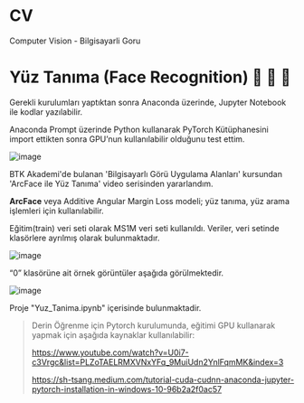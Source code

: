 # CV
Computer Vision - Bilgisayarli Goru
# Yüz Tanıma (Face Recognition) :girl: :boy: :child:

Gerekli kurulumları yaptıktan sonra Anaconda üzerinde, Jupyter Notebook ile kodlar yazılabilir. 

Anaconda Prompt üzerinde Python kullanarak PyTorch Kütüphanesini import ettikten sonra GPU’nun kullanılabilir olduğunu test ettim. 

![image](https://user-images.githubusercontent.com/82284108/145257384-a222dabf-8cc7-47d9-8103-ec4819bd0ef8.png)


BTK Akademi'de bulanan 'Bilgisayarlı Görü Uygulama Alanları' kursundan 'ArcFace ile Yüz Tanıma' video serisinden yararlandım.


**ArcFace** veya Additive Angular Margin Loss modeli; yüz tanıma, yüz arama işlemleri için kullanılabilir.

Eğitim(train) veri seti olarak MS1M veri seti kullanıldı. Veriler, veri setinde klasörlere ayrılmış olarak bulunmaktadır.

![image](https://user-images.githubusercontent.com/82284108/145257915-6da483e0-f515-47bd-8679-423f79d0884a.png)

“0” klasörüne ait örnek görüntüler aşağıda görülmektedir.

![image](https://user-images.githubusercontent.com/82284108/145258113-aab8f507-493f-4283-a0e1-8d1c9043ff74.png)

Proje "Yuz_Tanima.ipynb" içerisinde bulunmaktadir.

>Derin Öğrenme için Pytorch kurulumunda, eğitimi GPU kullanarak yapmak için aşağıda kaynaklar kullanılabilir:
>
>https://www.youtube.com/watch?v=U0i7-c3Vrgc&list=PLZoTAELRMXVNxYFq_9MuiUdn2YnlFqmMK&index=3
>
>https://sh-tsang.medium.com/tutorial-cuda-cudnn-anaconda-jupyter-pytorch-installation-in-windows-10-96b2a2f0ac57





